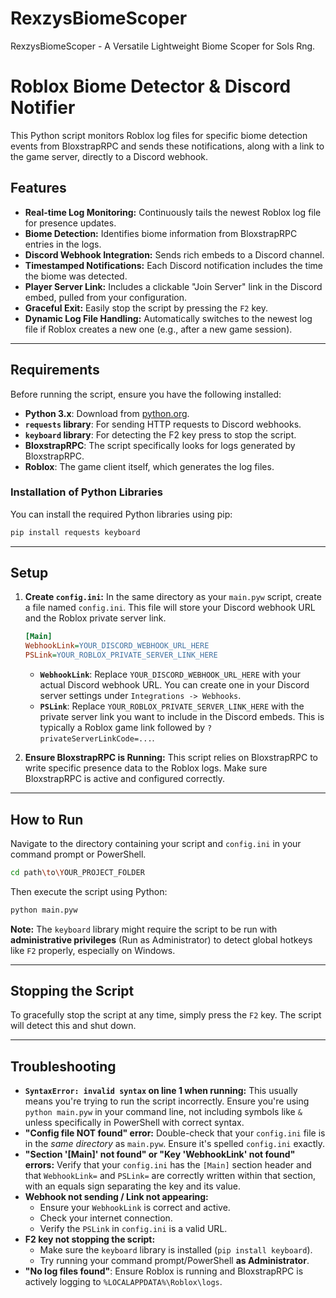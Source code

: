 # RexzysBiomeScoper
RexzysBiomeScoper - A Versatile Lightweight Biome Scoper for Sols Rng.

# Roblox Biome Detector & Discord Notifier

This Python script monitors Roblox log files for specific biome detection events from BloxstrapRPC and sends these notifications, along with a link to the game server, directly to a Discord webhook.

## Features

* **Real-time Log Monitoring:** Continuously tails the newest Roblox log file for presence updates.
* **Biome Detection:** Identifies biome information from BloxstrapRPC entries in the logs.
* **Discord Webhook Integration:** Sends rich embeds to a Discord channel.
* **Timestamped Notifications:** Each Discord notification includes the time the biome was detected.
* **Player Server Link:** Includes a clickable "Join Server" link in the Discord embed, pulled from your configuration.
* **Graceful Exit:** Easily stop the script by pressing the `F2` key.
* **Dynamic Log File Handling:** Automatically switches to the newest log file if Roblox creates a new one (e.g., after a new game session).

---

## Requirements

Before running the script, ensure you have the following installed:

* **Python 3.x**: Download from [python.org](https://www.python.org/downloads/).
* **`requests` library**: For sending HTTP requests to Discord webhooks.
* **`keyboard` library**: For detecting the F2 key press to stop the script.
* **BloxstrapRPC**: The script specifically looks for logs generated by BloxstrapRPC.
* **Roblox**: The game client itself, which generates the log files.

### Installation of Python Libraries

You can install the required Python libraries using pip:

```bash
pip install requests keyboard
```

---

## Setup

1.  **Create `config.ini`:**
    In the same directory as your `main.pyw` script, create a file named `config.ini`. This file will store your Discord webhook URL and the Roblox private server link.

    ```ini
    [Main]
    WebhookLink=YOUR_DISCORD_WEBHOOK_URL_HERE
    PSLink=YOUR_ROBLOX_PRIVATE_SERVER_LINK_HERE
    ```

    * **`WebhookLink`**: Replace `YOUR_DISCORD_WEBHOOK_URL_HERE` with your actual Discord webhook URL. You can create one in your Discord server settings under `Integrations -> Webhooks`.
    * **`PSLink`**: Replace `YOUR_ROBLOX_PRIVATE_SERVER_LINK_HERE` with the private server link you want to include in the Discord embeds. This is typically a Roblox game link followed by `?privateServerLinkCode=...`.

2.  **Ensure BloxstrapRPC is Running:**
    This script relies on BloxstrapRPC to write specific presence data to the Roblox logs. Make sure BloxstrapRPC is active and configured correctly.

---

## How to Run

Navigate to the directory containing your script and `config.ini` in your command prompt or PowerShell.

```bash
cd path\to\YOUR_PROJECT_FOLDER
```

Then execute the script using Python:

```bash
python main.pyw
```

**Note:** The `keyboard` library might require the script to be run with **administrative privileges** (Run as Administrator) to detect global hotkeys like `F2` properly, especially on Windows.

---

## Stopping the Script

To gracefully stop the script at any time, simply press the `F2` key. The script will detect this and shut down.

---

## Troubleshooting

* **`SyntaxError: invalid syntax` on line 1 when running:** This usually means you're trying to run the script incorrectly. Ensure you're using `python main.pyw` in your command line, not including symbols like `&` unless specifically in PowerShell with correct syntax.
* **"Config file NOT found" error:** Double-check that your `config.ini` file is in the *same directory* as `main.pyw`. Ensure it's spelled `config.ini` exactly.
* **"Section '[Main]' not found" or "Key 'WebhookLink' not found" errors:** Verify that your `config.ini` has the `[Main]` section header and that `WebhookLink=` and `PSLink=` are correctly written within that section, with an equals sign separating the key and its value.
* **Webhook not sending / Link not appearing:**
    * Ensure your `WebhookLink` is correct and active.
    * Check your internet connection.
    * Verify the `PSLink` in `config.ini` is a valid URL.
* **F2 key not stopping the script:**
    * Make sure the `keyboard` library is installed (`pip install keyboard`).
    * Try running your command prompt/PowerShell **as Administrator**.
* **"No log files found"**: Ensure Roblox is running and BloxstrapRPC is actively logging to `%LOCALAPPDATA%\Roblox\logs`.
